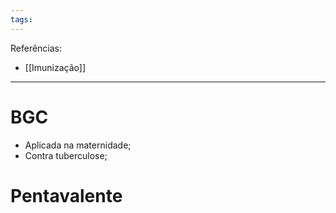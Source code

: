 ```yaml
---
tags:
---
```

Referências: 
* [[Imunização]]

---
# BGC 
* Aplicada na maternidade;
* Contra tuberculose;
# Pentavalente 




[^1]: 
[^2]: 